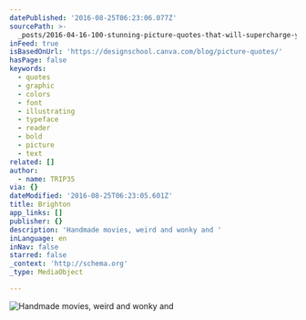 ```yaml
---
datePublished: '2016-08-25T06:23:06.077Z'
sourcePath: >-
  _posts/2016-04-16-100-stunning-picture-quotes-that-will-supercharge-your-creat.md
inFeed: true
isBasedOnUrl: 'https://designschool.canva.com/blog/picture-quotes/'
hasPage: false
keywords:
  - quotes
  - graphic
  - colors
  - font
  - illustrating
  - typeface
  - reader
  - bold
  - picture
  - text
related: []
author:
  - name: TRIP35
via: {}
dateModified: '2016-08-25T06:23:05.601Z'
title: Brighton
app_links: []
publisher: {}
description: 'Handmade movies, weird and wonky and '
inLanguage: en
inNav: false
starred: false
_context: 'http://schema.org'
_type: MediaObject

---
```

![Handmade movies, weird and wonky and ](https://the-grid-user-content.s3-us-west-2.amazonaws.com/3536ffa9-62d3-44e7-80db-f5c7b44abb3a.jpg)